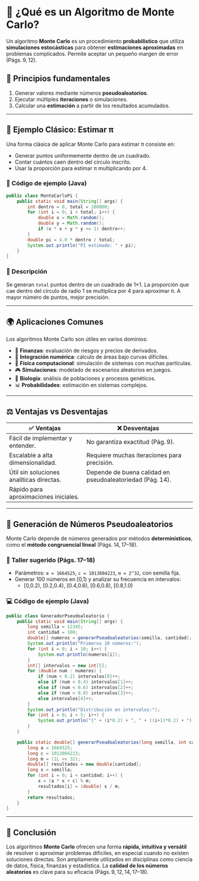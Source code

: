 
# 🎯 ¿Qué es un Algoritmo de Monte Carlo?

Un algoritmo **Monte Carlo** es un procedimiento **probabilístico** que utiliza **simulaciones estocásticas** para obtener **estimaciones aproximadas** en problemas complicados. Permite aceptar un pequeño margen de error (Págs. 9, 12).

## 🧩 Principios fundamentales

1. Generar valores mediante números **pseudoaleatorios**.  
2. Ejecutar múltiples **iteraciones** o simulaciones.  
3. Calcular una **estimación** a partir de los resultados acumulados.

---

## 🎲 Ejemplo Clásico: Estimar π

Una forma clásica de aplicar Monte Carlo para estimar π consiste en:
- Generar puntos uniformemente dentro de un cuadrado.
- Contar cuántos caen dentro del círculo inscrito.
- Usar la proporción para estimar π multiplicando por 4.

### 📄 Código de ejemplo (Java)

```java
public class MonteCarloPi {
    public static void main(String[] args) {
        int dentro = 0, total = 100000;
        for (int i = 0; i < total; i++) {
            double x = Math.random();
            double y = Math.random();
            if (x * x + y * y <= 1) dentro++;
        }
        double pi = 4.0 * dentro / total;
        System.out.println("PI estimado: " + pi);
    }
}
```

### 📝 Descripción

Se generan `total` puntos dentro de un cuadrado de 1×1. La proporción que cae dentro del círculo de radio 1 se multiplica por 4 para aproximar π. A mayor número de puntos, mejor precisión.

---

## 🌍 Aplicaciones Comunes

Los algoritmos Monte Carlo son útiles en varios dominios:

- 💼 **Finanzas**: evaluación de riesgos y precios de derivados.  
- 📐 **Integración numérica**: cálculo de áreas bajo curvas difíciles.  
- 🔬 **Física computacional**: simulación de sistemas con muchas partículas.  
- 🎮 **Simulaciones**: modelado de escenarios aleatorios en juegos.  
- 🧬 **Biología**: análisis de poblaciones y procesos genéticos.  
- 📊 **Probabilidades**: estimación en sistemas complejos.

---

## ⚖️ Ventajas vs Desventajas

| ✅ Ventajas                                  | ❌ Desventajas                                |
|---------------------------------------------|----------------------------------------------|
| Fácil de implementar y entender.             | No garantiza exactitud (Pág. 9).             |
| Escalable a alta dimensionalidad.            | Requiere muchas iteraciones para precisión.  |
| Útil sin soluciones analíticas directas.     | Depende de buena calidad en pseudoaleatoriedad (Pág. 14). |
| Rápido para aproximaciones iniciales.        |                                              |

---

## 🔢 Generación de Números Pseudoaleatorios

Monte Carlo depende de números generados por métodos **determinísticos**, como el **método congruencial lineal** (Págs. 14, 17–18).

### 🧪 Taller sugerido (Págs. 17–18)

- Parámetros: `α = 1664525`, `c = 1013804223`, `m = 2^32`, con semilla fija.  
- Generar 100 números en [0,1) y analizar su frecuencia en intervalos:  
  - [0,0.2), [0.2,0.4), [0.4,0.6), [0.6,0.8), [0.8,1.0)

### 💻 Código de ejemplo (Java)

```java
public class GeneradorPseudoaleatorio {
    public static void main(String[] args) {
        long semilla = 12345;
        int cantidad = 100;
        double[] numeros = generarPseudoaleatorios(semilla, cantidad);
        System.out.println("Primeros 10 números:");
        for (int i = 0; i < 10; i++) {
            System.out.println(numeros[i]);
        }
        int[] intervalos = new int[5];
        for (double num : numeros) {
            if (num < 0.2) intervalos[0]++;
            else if (num < 0.4) intervalos[1]++;
            else if (num < 0.6) intervalos[2]++;
            else if (num < 0.8) intervalos[3]++;
            else intervalos[4]++;
        }
        System.out.println("Distribución en intervalos:");
        for (int i = 0; i < 5; i++) {
            System.out.println("[" + (i*0.2) + ", " + ((i+1)*0.2) + "): " + intervalos[i]);
        }
    }

    public static double[] generarPseudoaleatorios(long semilla, int cantidad) {
        long a = 1664525;
        long c = 1013804223;
        long m = (1L << 32);
        double[] resultados = new double[cantidad];
        long x = semilla;
        for (int i = 0; i < cantidad; i++) {
            x = (a * x + c) % m;
            resultados[i] = (double) x / m;
        }
        return resultados;
    }
}
```

---

## 🧠 Conclusión

Los algoritmos **Monte Carlo** ofrecen una forma **rápida, intuitiva y versátil** de resolver o aproximar problemas difíciles, en especial cuando no existen soluciones directas. Son ampliamente utilizados en disciplinas como ciencia de datos, física, finanzas y estadística. La **calidad de los números aleatorios** es clave para su eficacia (Págs. 9, 12, 14, 17–18).
